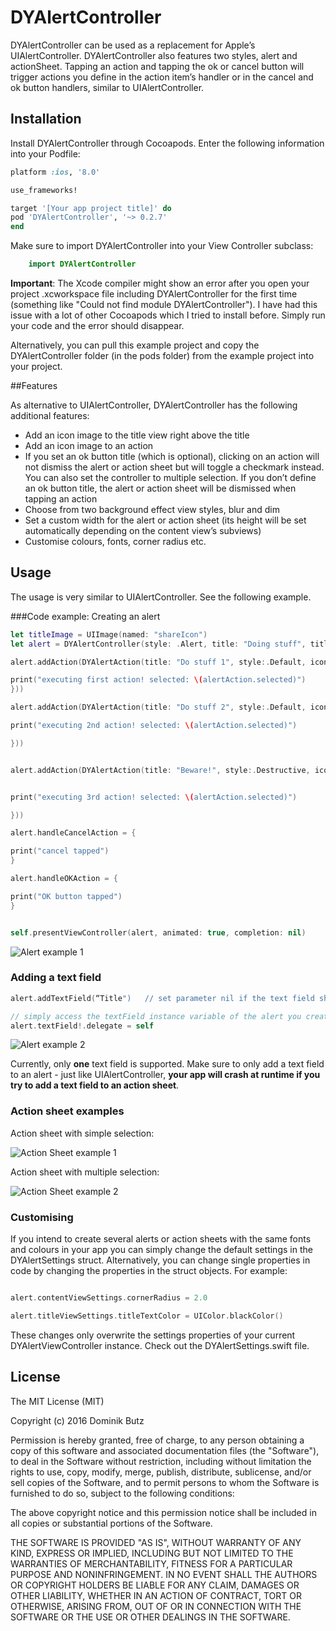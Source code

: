# DYAlertController

DYAlertController can be used as a replacement for Apple’s UIAlertController. DYAlertController also features two styles, alert and actionSheet. Tapping an action and tapping the ok or cancel button will trigger actions you define in the action item’s handler or in the cancel and ok button handlers, similar to UIAlertController.

## Installation


Install DYAlertController through Cocoapods. Enter the following information into your Podfile:

```Ruby
platform :ios, '8.0'

use_frameworks!

target '[Your app project title]' do
pod 'DYAlertController', '~> 0.2.7'
end

```
Make sure to import DYAlertController into your View Controller subclass:

```Swift
	import DYAlertController
```
**Important**: The Xcode compiler might show an error after you open your project .xcworkspace file including DYAlertController for the first time (something like "Could not find module DYAlertController"). I have had this issue with a lot of other Cocoapods which I tried to install before. Simply run your code and the error should disappear. 

Alternatively, you can pull this example project and copy the DYAlertController folder (in the pods folder) from the example project into your project. 


##Features

As alternative to UIAlertController, DYAlertController has the following additional features:

* Add an icon image to the title view right above the title
* Add an icon image to an action
* If you set an ok button title (which is optional), clicking on an action will not dismiss the alert or action sheet but will toggle a checkmark instead. You can also set the controller to multiple selection. If you don’t define an ok button title, the alert or action sheet will be dismissed when tapping an action
* Choose from two background effect view styles, blur and dim
* Set a custom width for the alert or action sheet (its height will be set automatically depending on the content view’s subviews)
* Customise colours, fonts, corner radius etc.



## Usage

The usage is very similar to UIAlertController. See the following example.


###Code example: Creating an alert

```Swift
let titleImage = UIImage(named: "shareIcon")
let alert = DYAlertController(style: .Alert, title: "Doing stuff", titleIconImage: titleImage, message:"Select one option", cancelButtonTitle: "Cancel", okButtonTitle: nil, multipleSelection: false, customFrameWidth:200.0, backgroundEffect: .blur)

alert.addAction(DYAlertAction(title: "Do stuff 1", style:.Default, iconImage: UIImage(named: "editIcon"), setSelected:false, handler: { (alertAction) -> Void in

print("executing first action! selected: \(alertAction.selected)")
}))

alert.addAction(DYAlertAction(title: "Do stuff 2", style:.Default, iconImage: UIImage(named: "locationIcon"), setSelected:false, handler: { (alertAction) -> Void in

print("executing 2nd action! selected: \(alertAction.selected)")

}))


alert.addAction(DYAlertAction(title: "Beware!", style:.Destructive, iconImage: UIImage(named: "eyeIcon"), setSelected:true, handler: { (alertAction) -> Void in


print("executing 3rd action! selected: \(alertAction.selected)")

}))

alert.handleCancelAction = {

print("cancel tapped")
}

alert.handleOKAction = {

print("OK button tapped")
}


self.presentViewController(alert, animated: true, completion: nil)

```

![Alert example 1](https://github.com/DominikButz/DYAlertControllerExample/blob/master/gitResources/AlertExample1.gif "Alert example 1")

### Adding a text field
```Swift
alert.addTextField(“Title")   // set parameter nil if the text field should be empty

// simply access the textField instance variable of the alert you created. e.g.:
alert.textField!.delegate = self
```


![Alert example 2](https://github.com/DominikButz/DYAlertControllerExample/blob/master/gitResources/AlertExample2.gif "Alert example 2")

Currently, only **one** text field is supported. Make sure to only add a text field to an alert - just like UIAlertController, **your app will crash at runtime if you try to add a text field to an action sheet**. 

### Action sheet examples

Action sheet with simple selection:

![Action Sheet example 1](https://github.com/DominikButz/DYAlertControllerExample/blob/master/gitResources/ActionSheetExample1.gif "ActionSheet example 1")


Action sheet with multiple selection:

![Action Sheet example 2](https://github.com/DominikButz/DYAlertControllerExample/blob/master/gitResources/ActionSheetExample2.gif "ActionSheet example 2")

### Customising
If you intend to create several alerts or action sheets with the same fonts and colours in your app you can simply change the default settings in the DYAlertSettings struct. Alternatively, you can change single properties in code by changing the properties in the struct objects. For example:

```Swift

alert.contentViewSettings.cornerRadius = 2.0

alert.titleViewSettings.titleTextColor = UIColor.blackColor()

```

These changes only overwrite the settings properties of your current DYAlertViewController instance. Check out the DYAlertSettings.swift file. 

## License

The MIT License (MIT)

Copyright (c) 2016 Dominik Butz

Permission is hereby granted, free of charge, to any person obtaining a copy
of this software and associated documentation files (the "Software"), to deal
in the Software without restriction, including without limitation the rights
to use, copy, modify, merge, publish, distribute, sublicense, and/or sell
copies of the Software, and to permit persons to whom the Software is
furnished to do so, subject to the following conditions:

The above copyright notice and this permission notice shall be included in all
copies or substantial portions of the Software.

THE SOFTWARE IS PROVIDED "AS IS", WITHOUT WARRANTY OF ANY KIND, EXPRESS OR
IMPLIED, INCLUDING BUT NOT LIMITED TO THE WARRANTIES OF MERCHANTABILITY,
FITNESS FOR A PARTICULAR PURPOSE AND NONINFRINGEMENT. IN NO EVENT SHALL THE
AUTHORS OR COPYRIGHT HOLDERS BE LIABLE FOR ANY CLAIM, DAMAGES OR OTHER
LIABILITY, WHETHER IN AN ACTION OF CONTRACT, TORT OR OTHERWISE, ARISING FROM,
OUT OF OR IN CONNECTION WITH THE SOFTWARE OR THE USE OR OTHER DEALINGS IN THE
SOFTWARE.

